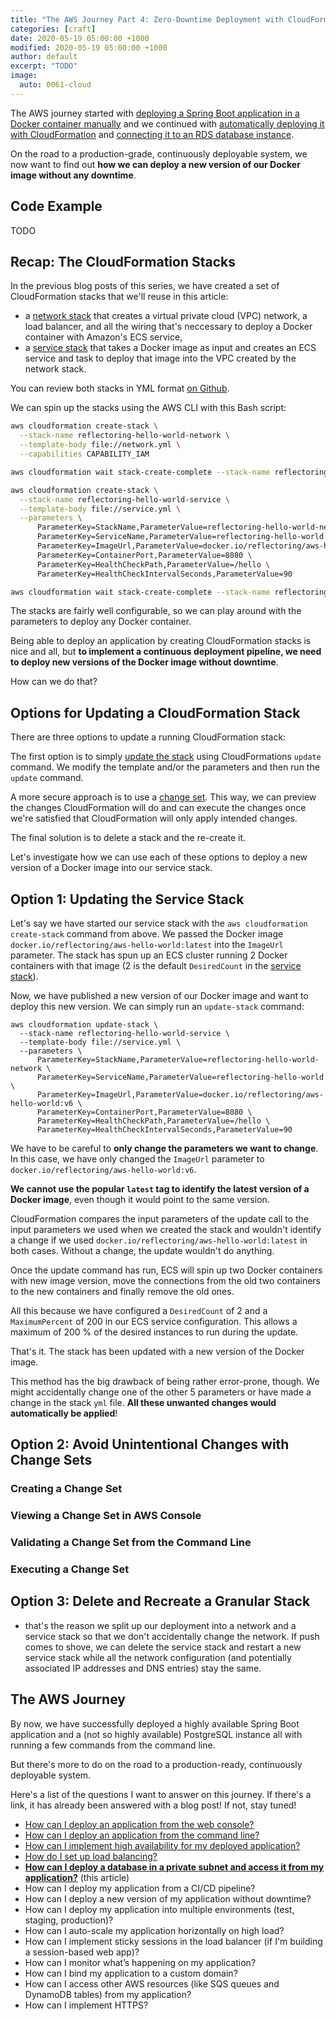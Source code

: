 ```yaml
---
title: "The AWS Journey Part 4: Zero-Downtime Deployment with CloudFormation and ECS"
categories: [craft]
date: 2020-05-19 05:00:00 +1000
modified: 2020-05-19 05:00:00 +1000
author: default
excerpt: "TODO"
image:
  auto: 0061-cloud
---
```


The AWS journey started with [deploying a Spring Boot application in a Docker container manually](/aws-deploy-docker-image-via-web-console/) and we continued with [automatically deploying it with CloudFormation](/aws-cloudformation-deploy-docker-image/) and [connecting it to an RDS database instance](/aws-cloudformation-rds).

On the road to a production-grade, continuously deployable system, we now want to find out **how we can deploy a new version of our Docker image without any downtime**.

## Code Example

TODO

## Recap: The CloudFormation Stacks

In the previous blog posts of this series, we have created a set of CloudFormation stacks that we'll reuse in this article:

* a [network stack](https://reflectoring.io/aws-cloudformation-deploy-docker-image/#designing-the-network-stack) that creates a virtual private cloud (VPC) network, a load balancer, and all the wiring that's neccessary to deploy a Docker container with Amazon's ECS service,
* a [service stack](https://reflectoring.io/aws-cloudformation-deploy-docker-image/#designing-the-service-stack) that takes a Docker image as input and creates an ECS service and task to deploy that image into the VPC created by the network stack.

You can review both stacks in YML format [on Github](https://github.com/thombergs/code-examples/tree/master/aws/cloudformation/ecs-in-two-public-subnets).

We can spin up the stacks using the AWS CLI with this Bash script: 

```bash
aws cloudformation create-stack \
  --stack-name reflectoring-hello-world-network \
  --template-body file://network.yml \
  --capabilities CAPABILITY_IAM

aws cloudformation wait stack-create-complete --stack-name reflectoring-hello-world-network

aws cloudformation create-stack \
  --stack-name reflectoring-hello-world-service \
  --template-body file://service.yml \
  --parameters \
      ParameterKey=StackName,ParameterValue=reflectoring-hello-world-network \
      ParameterKey=ServiceName,ParameterValue=reflectoring-hello-world \
      ParameterKey=ImageUrl,ParameterValue=docker.io/reflectoring/aws-hello-world:latest \
      ParameterKey=ContainerPort,ParameterValue=8080 \
      ParameterKey=HealthCheckPath,ParameterValue=/hello \
      ParameterKey=HealthCheckIntervalSeconds,ParameterValue=90

aws cloudformation wait stack-create-complete --stack-name reflectoring-hello-world-service
```

The stacks are fairly well configurable, so we can play around with the parameters to deploy any Docker container. 

Being able to deploy an application by creating CloudFormation stacks is nice and all, but **to implement a continuous deployment pipeline, we need to deploy new versions of the Docker image without downtime**.

How can we do that? 

## Options for Updating a CloudFormation Stack

There are three options to update a running CloudFormation stack:

The first option is to simply [update the stack](https://docs.aws.amazon.com/AWSCloudFormation/latest/UserGuide/using-cfn-updating-stacks.html) using CloudFormations `update` command. We modify the template and/or the parameters and then run the `update` command.

A more secure approach is to use a [change set](https://docs.aws.amazon.com/AWSCloudFormation/latest/UserGuide/using-cfn-updating-stacks-changesets.html). This way, we can preview the changes CloudFormation will do and can execute the changes once we're satisfied that CloudFormation will only apply intended changes.

The final solution is to delete a stack and the re-create it.   
 
Let's investigate how we can use each of these options to deploy a new version of a Docker image into our service stack. 

## Option 1: Updating the Service Stack

Let's say we have started our service stack with the `aws cloudformation create-stack` command from above. We passed the Docker image `docker.io/reflectoring/aws-hello-world:latest` into the `ImageUrl` parameter. The stack has spun up an ECS cluster running 2 Docker containers with that image (2 is the default `DesiredCount` in the [service stack](https://reflectoring.io/aws-cloudformation-deploy-docker-image/#designing-the-service-stack)).

Now, we have published a new version of our Docker image and want to deploy this new version. We can simply run an `update-stack` command:

```
aws cloudformation update-stack \
  --stack-name reflectoring-hello-world-service \
  --template-body file://service.yml \
  --parameters \
      ParameterKey=StackName,ParameterValue=reflectoring-hello-world-network \
      ParameterKey=ServiceName,ParameterValue=reflectoring-hello-world \
      ParameterKey=ImageUrl,ParameterValue=docker.io/reflectoring/aws-hello-world:v6 \
      ParameterKey=ContainerPort,ParameterValue=8080 \
      ParameterKey=HealthCheckPath,ParameterValue=/hello \
      ParameterKey=HealthCheckIntervalSeconds,ParameterValue=90
``` 

We have to be careful to **only change the parameters we want to change**. In this case, we have only changed the `ImageUrl` parameter to `docker.io/reflectoring/aws-hello-world:v6`.
 
**We cannot use the popular `latest` tag to identify the latest version of a Docker image**, even though it would point to the same version. 
 
CloudFormation compares the input parameters of the update call to the input parameters we used when we created the stack and wouldn't identify a change if we used `docker.io/reflectoring/aws-hello-world:latest` in both cases. Without a change, the update wouldn't do anything. 

Once the update command has run, ECS will spin up two Docker containers with new image version, move the connections from the old two containers to the new containers and finally remove the old ones. 

All this because we have configured a `DesiredCount` of 2 and a `MaximumPercent` of 200 in our ECS service configuration. This allows a maximum of 200 % of the desired instances to run during the update.

That's it. The stack has been updated with a new version of the Docker image.

This method has the big drawback of being rather error-prone, though. We might accidentally change one of the other 5 parameters or have made a change in the stack `yml` file. **All these unwanted changes would automatically be applied**!

## Option 2: Avoid Unintentional Changes with Change Sets

### Creating a Change Set

### Viewing a Change Set in AWS Console

### Validating a Change Set from the Command Line

### Executing a Change Set

## Option 3: Delete and Recreate a Granular Stack
* that's the reason we split up our deployment into a network and a service stack so that we don't accidentally change the network. If push comes to shove, we can delete the service stack and restart a new service stack while all the network configuration (and potentially associated IP addresses and DNS entries) stay the same. 


## The AWS Journey

By now, we have successfully deployed a highly available Spring Boot application and a (not so highly available) PostgreSQL instance all with running a few commands from the command line.

But there's more to do on the road to a production-ready, continuously deployable system.

Here's a list of the questions I want to answer on this journey. If there's a link, it has already been answered with a blog post! If not, stay tuned!

* [How can I deploy an application from the web console?](/aws-deploy-docker-image-via-web-console/)
* [How can I deploy an application from the command line?](/aws-cloudformation-deploy-docker-image/)
* [How can I implement high availability for my deployed application?](/aws-cloudformation-deploy-docker-image#public-subnets)
* [How do I set up load balancing?](/aws-cloudformation-deploy-docker-image/#load-balancer)
* [**How can I deploy a database in a private subnet and access it from my application?**](/aws-cloudformation-rds) (this article)
* How can I deploy my application from a CI/CD pipeline?
* How can I deploy a new version of my application without downtime?
* How can I deploy my application into multiple environments (test, staging, production)?
* How can I auto-scale my application horizontally on high load?
* How can I implement sticky sessions in the load balancer (if I'm building a session-based web app)?
* How can I monitor what’s happening on my application?
* How can I bind my application to a custom domain?
* How can I access other AWS resources (like SQS queues and DynamoDB tables) from my application?
* How can I implement HTTPS?
